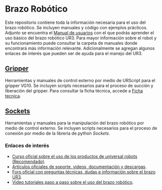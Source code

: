 # Brazo Robótico
Este repositorio contiene toda la información necesaria para el uso del brazo robótico. Se incluyen manuales y código con ejemplos prácticos.
Adjunto se encuentra el [Manual de usuarios](/Manual_Usuarios_UNIVERSAL_ROBOT_UR3.pdf) con el que podrás aprender el uso básico del brazo robótico UR3. Para mayor información sobre el robot y su funcionamiento puede consultar la carpeta de manuales donde encontrará más información relevante. Adicionalmente se agregan algunos enlaces de interés que pueden ser de ayuda para el manejo del UR3.
## [Gripper](/Gripper)
Herramientas y manuales de control externo por medio de URScript para el gripper VG10. Se incluyen scripts necesarios para el proceso de succión y liberación del gripper. Para consultar la ficha técnica, accede a [Ficha tecnica](/Manuales/Ficha_Tecnica_Gripper.pdf).
## [Sockets](/Sockets)
Herramientas y manuales para la manipulación del brazo robótico por medio de control externo. Se incluyen scripts necesarios para el proceso de conexión por medio de la librería de python *Sockets*.
### Enlaces de interés
- [Curso oficial sobre el uso de los productos de universal robots (Recomendado)](https://www.universal-robots.com/es/academy/).
- [Artículos oficiales de soporte, videos, documentación y descargas](https://www.universal-robots.com/support/).
- [Foro oficial con preguntas técnicas, dudas e información sobre el brazo UR3](https://forum.universal-robots.com/).
- [Video tutoriales paso a paso sobre el uso del brazo robótico](https://academy.universal-robots.com/video-tutorials).

